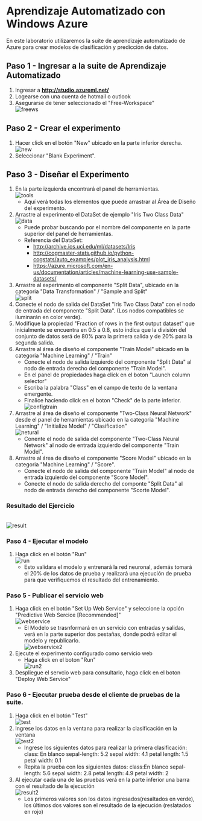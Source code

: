 
# Aprendizaje Automatizado con Windows Azure
En este laboratorio utilizaremos la suite de aprendizaje automatizado de Azure para crear modelos de clasificación y predicción de datos.

## Paso 1 - Ingresar a la suite de Aprendizaje Automatizado
1. Ingresar a **http://studio.azureml.net/**
1. Logearse con una cuenta de hotmail o outlook
1. Asegurarse de tener seleccionado el "Free-Workspace" <br/>![freews](img/01.jpg)
## Paso 2 - Crear el experimento
1. Hacer click en el botón "New" ubicado en la parte inferior derecha. <br/>![new](img/02.jpg)
1. Seleccionar "Blank Experiment".
## Paso 3 - Diseñar el Experimento
1. En la parte izquierda encontrará el panel de herramientas. <br/>![tools](img/03.jpg)
	* Aquí verá todas los elementos que puede arrastrar al Área de Diseño del experimento.
1. Arrastre al experimento el DataSet de ejemplo "Iris Two Class Data" <br/>![data](img/06.jpg) 
	* Puede probar buscando por el nombre del componente en la parte superior del panel de herramientas.
	* Referencia del DataSet:
		* http://archive.ics.uci.edu/ml/datasets/Iris
		* http://cogmaster-stats.github.io/python-cogstats/auto_examples/plot_iris_analysis.html
		* https://azure.microsoft.com/en-us/documentation/articles/machine-learning-use-sample-datasets/
1. Arrastre al experimento el componente "Split Data", ubicado en la categoria "Data Transformation" / "Sample and Split" <br/>![split](img/07.jpg)
1. Conecte el nodo de salida del DataSet "Iris Two Class Data" con el nodo de entrada del componente "Split Data". (Los nodos compatibles se iluminarán en color verde).
1. Modifique la propiedad "Fraction of rows in the first output dataset" que inicialmente se encuentra en 0.5 a 0.8, esto indica que la división del conjunto de datos será de 80% para la primera salida y de 20% para la segunda salida.
1. Arrastre al área de diseño el componente "Train Model" ubicado en la categoria "Machine Learning" / "Train"
	* Conecte el nodo de salida izquierdo del componente "Split Data" al nodo de entrada derecho del componente "Train Model". 
	* En el panel de propiedades haga click en el boton "Launch column selector"
	* Escriba la palabra "Class" en el campo de texto de la ventana emergente.
	* Finalice haciendo click en el boton "Check" de la parte inferior. <br/>![configtrain](img/04.jpg)
1. Arrastre al área de diseño el componente "Two-Class Neural Network" desde el panel de herramientas ubicado en la categoria "Machine Learning" / "Initialize Model" / "Clasification" <br/>![netural](img/05.jpg)
	* Conente el nodo de salida del componente "Two-Class Neural Network" al nodo de entrada izquierdo del componente "Train Model".
1. Arrastre al área de diseño el componente "Score Model" ubicado en la categoria "Machine Learning" / "Score".
	* Conecte el nodo de salida del componente "Train Model" al nodo de entrada izquierdo del componente "Score Model".
	* Conecte el nodo de salida derecho del componte "Split Data" al nodo de entrada derecho del componente "Scorte Model".

### Resultado del Ejercicio
</br>![result](img/08.jpg)

### Paso 4 - Ejecutar el modelo
1. Haga click en el botón "Run" <br />![run](img/09.jpg)
	* Esto validara el modelo y entrenará la red neuronal, además tomará el 20% de los datos de prueba y realizará una ejecución de prueba para que verifiquemos el resultado del entrenamiento.

### Paso 5 - Publicar el servicio web
1. Haga click en el botón "Set Up Web Service" y seleccione la opción "Predictive Web Sercice [Recommended]" <br />![webservice](img/10.jpg)
	* El Modelo se trasnformará en un servicio con entradas y salidas, verá en la parte superior dos pestañas, donde podrá editar el modelo y republicarlo. <br />![webservice2](img/11.jpg)
1. Ejecute el experimento configurado como servicio web
	* Haga click en el boton "Run" <br />![run2](img/09.jpg)
1. Despliegue el servcio web para consultarlo, haga click en el boton "Deploy Web Service"
 

### Paso 6 - Ejecutar prueba desde el cliente de pruebas de la suite.
1. Haga click en el botón "Test" <br />![test](img/12.jpg)
1. Ingrese los datos en la ventana para realizar la clasificación en la ventana <br />![test2](img/13.jpg)
	* Ingrese los siguientes datos para realizar la primera clasificación: class: En blanco sepal-length: 5.2 sepal width: 4.1 petal length: 1.5 petal width: 0.1
	* Repita la prueba con los siguientes datos: class:En blanco sepal-length: 5.6 sepal width: 2.8 petal length: 4.9 petal width: 2
1. Al ejecutar cada una de las pruebas verá en la parte inferior una barra con el resultado de la ejecución <br />![result2](img/14.jpg)
	* Los primeros valores son los datos ingresados(resaltados en verde), los últimos dos valores son el resultado de la ejecución (reslatados en rojo)